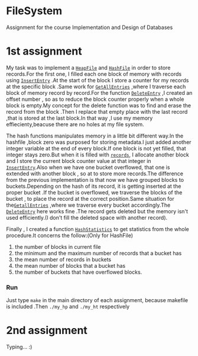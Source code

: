 # FileSystem
Assignment for the course  Implementation and Design of Databases

# 1st assignment

My task was to implement a [```HeapFile```](https://github.com/aristsili/FileSystem/blob/main/Assignment1/HeapFile.c) and  [```HashFile```](https://github.com/aristsili/FileSystem/blob/main/Assignment1/HashFile.c)  in order to store records.For the first one, I filled each one block of memory with records using [```InsertEntry```](https://github.com/aristsili/FileSystem/blob/main/Assignment1/HeapFile.c#L130) .At the start of the block I store a counter for my records at the specific block .Same work for [```GetAllEntries```](https://github.com/aristsili/FileSystem/blob/main/Assignment1/HeapFile.c#L201) ,where I traverse each block of memory record by record.For the function [```DeleteEntry```](https://github.com/aristsili/FileSystem/blob/main/Assignment1/HeapFile.c#L258) ,I created an offset number , so as to reduce the block counter properly when a whole block is empty.My concept for the delete function was to find and erase the record from the block .Then I replace that empty place with the last record ,that is stored at the last block.In that way ,I use my memory effiecienty,beacuse there are no holes at my file system.

The hash functions manipulates memory in a little bit different way.In the hashfile ,block zero was purposed for storing metadata.I just added another integer variable at the end of every block.If one block is not yet filled, that integer stays zero.But when it is filled with [```records```](https://github.com/aristsili/FileSystem/blob/main/Assignment1/HashFile.h), I allocate another block and I store the current block counter value at that integer in [```InsertEntry```](https://github.com/aristsili/FileSystem/blob/main/Assignment1/HashFile.c#L132).Also when we have one bucket overflowed, that one is extended with another block , so at to store more records.The difference from the previous implementation is that now we have grouped blocks to buckets.Depending on the hash of its record, it is getting inserted at the proper bucket .If the bucket is overflowed, we traverse the blocks of the bucket , to place the record at the correct position.Same situation for the[```GetallEntries```](https://github.com/aristsili/FileSystem/blob/main/Assignment1/HashFile.c#L209) ,where we traverse every bucket accordingly.The [```DeleteEntry```](https://github.com/aristsili/FileSystem/blob/main/Assignment1/HashFile.c#L270)  here works fine .The record gets deleted but the memory isn't used efficiently.(I don't fill the deleted space with another record).

Finally , I created a function [```HashStatistics```](https://github.com/aristsili/FileSystem/blob/main/Assignment1/HashFile.c#L401) to get statistics from the whole procedure.It concerns the follow:(Only for HashFile)

1. the number of blocks in current file
2. the minimum and the maximum number of records that a bucket has
3. the mean number of records in buckets
4. the mean number of blocks that a bucket has
5. the number of buckets that have overflowed blocks.
### Run 
Just type ```make``` in the main directory of each assignment, because makefile is included .Then ```./my_hp``` and ```./my_ht``` respectively

# 2nd assignment
Typing... :)

